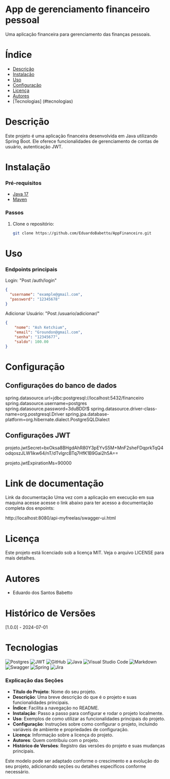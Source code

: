 # App de gerenciamento financeiro pessoal

Uma aplicação financeira para gerenciamento das finanças pessoais.

# Índice

- [Descrição](#descrição)
- [Instalação](#instalação)
- [Uso](#uso)
- [Configuração](#configuração)
- [Licença](#licença)
- [Autores](#autores)
- [Tecnologias] (#tecnologias)
# Descrição

Este projeto é uma aplicação financeira desenvolvida em Java utilizando Spring Boot. Ele oferece funcionalidades de gerenciamento de contas de usuário, autenticação JWT.

# Instalação

### Pré-requisitos

- [Java 17](https://www.oracle.com/java/technologies/javase-jdk17-downloads.html)
- [Maven](https://maven.apache.org/)

### Passos

1. Clone o repositório:
   ```bash
   git clone https://github.com/EduardoBabetto/AppFinanceiro.git

# Uso

### Endpoints principais

Login: "Post /auth/login"
```json
{
  "username": "example@gmail.com",
  "password": "12345678"
}
```

Adicionar Usuário: "Post /usuario/adicionar/"
```json
{
    "nome": "Ash Ketchium",
    "email": "Groundon@gmail.com",
    "senha": "12345677",
    "saldo": 100.00
}
```

# Configuração

## Configurações do banco de dados
spring.datasource.url=jdbc:postgresql://localhost:5432/financeiro
spring.datasource.username=postgres
spring.datasource.password=3duBDD!$
spring.datasource.driver-class-name=org.postgresql.Driver
spring.jpa.database-platform=org.hibernate.dialect.PostgreSQLDialect

## Configurações JWT
projeto.jwtSecret=bxOksa8BHgdAhR80Y3pEYvS5M+MnF2sheFDqprkTqQ4odqoszJLW1ikw64/nT/dTvlgrcBTq7HfK1B9Gai2h5A==

projeto.jwtExpirationMs=90000

# Link de documentação

Link da documentação
Uma vez com a aplicação em execução em sua maquina acesse acesse o link abaixo para ter acesso a documentação completa dos enpoints:

http://localhost:8080/api-myfreelas/swagger-ui.html

# Licença
Este projeto está licenciado sob a licença MIT. Veja o arquivo LICENSE para mais detalhes.

# Autores
- Eduardo dos Santos Babetto

# Histórico de Versões
[1.0.0] - 2024-07-01

# Tecnologias
![Postgres](https://img.shields.io/badge/postgres-%23316192.svg?style=for-the-badge&logo=postgresql&logoColor=white)
![JWT](https://img.shields.io/badge/JWT-black?style=for-the-badge&logo=JSON%20web%20tokens)
![GitHub](https://img.shields.io/badge/github-%23121011.svg?style=for-the-badge&logo=github&logoColor=white)
![Java](https://img.shields.io/badge/java-%23ED8B00.svg?style=for-the-badge&logo=openjdk&logoColor=white)
![Visual Studio Code](https://img.shields.io/badge/Visual%20Studio%20Code-0078d7.svg?style=for-the-badge&logo=visual-studio-code&logoColor=white)
![Markdown](https://img.shields.io/badge/markdown-%23000000.svg?style=for-the-badge&logo=markdown&logoColor=white)
![Swagger](https://img.shields.io/badge/-Swagger-%23Clojure?style=for-the-badge&logo=swagger&logoColor=white)
![Spring](https://img.shields.io/badge/spring-%236DB33F.svg?style=for-the-badge&logo=spring&logoColor=white)
![Jira](https://img.shields.io/badge/jira-%230A0FFF.svg?style=for-the-badge&logo=jira&logoColor=white)
### Explicação das Seções

- **Título do Projeto**: Nome do seu projeto.
- **Descrição**: Uma breve descrição do que é o projeto e suas funcionalidades principais.
- **Índice**: Facilita a navegação no README.
- **Instalação**: Passo a passo para configurar e rodar o projeto localmente.
- **Uso**: Exemplos de como utilizar as funcionalidades principais do projeto.
- **Configuração**: Instruções sobre como configurar o projeto, incluindo variáveis de ambiente e propriedades de configuração.
- **Licença**: Informação sobre a licença do projeto.
- **Autores**: Quem contribuiu com o projeto.
- **Histórico de Versões**: Registro das versões do projeto e suas mudanças principais.

Este modelo pode ser adaptado conforme o crescimento e a evolução do seu projeto, adicionando seções ou detalhes específicos conforme necessário.
